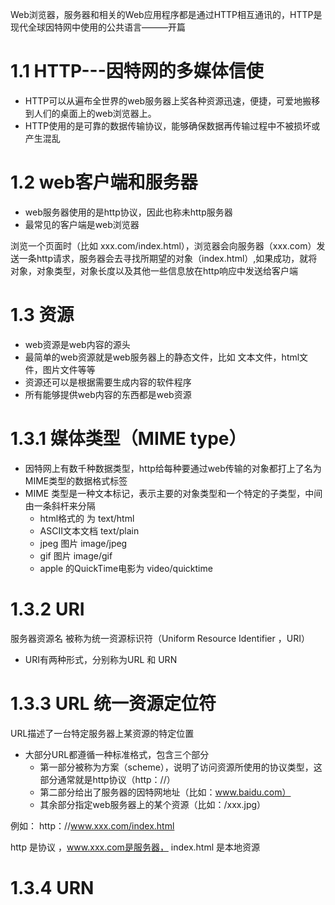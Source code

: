Web浏览器，服务器和相关的Web应用程序都是通过HTTP相互通讯的，HTTP是现代全球因特网中使用的公共语言———开篇

# 1.1 HTTP---因特网的多媒体信使
- HTTP可以从遍布全世界的web服务器上奖各种资源迅速，便捷，可爱地搬移到人们的桌面上的web浏览器上。
- HTTP使用的是可靠的数据传输协议，能够确保数据再传输过程中不被损坏或产生混乱

# 1.2 web客户端和服务器
- web服务器使用的是http协议，因此也称未http服务器
- 最常见的客户端是web浏览器

浏览一个页面时（比如 xxx.com/index.html），浏览器会向服务器（xxx.com）发送一条http请求，服务器会去寻找所期望的对象（index.html）,如果成功，就将对象，对象类型，对象长度以及其他一些信息放在http响应中发送给客户端

# 1.3 资源
- web资源是web内容的源头
- 最简单的web资源就是web服务器上的静态文件，比如 文本文件，html文件，图片文件等等
- 资源还可以是根据需要生成内容的软件程序
- 所有能够提供web内容的东西都是web资源

# 1.3.1 媒体类型（MIME type）
- 因特网上有数千种数据类型，http给每种要通过web传输的对象都打上了名为MIME类型的数据格式标签
- MIME 类型是一种文本标记，表示主要的对象类型和一个特定的子类型，中间由一条斜杆来分隔
  - html格式的 为 text/html
  - ASCII文本文档  text/plain 
  - jpeg 图片  image/jpeg
  - gif 图片 image/gif
  - apple 的QuickTime电影为 video/quicktime
  
# 1.3.2 URI
服务器资源名 被称为统一资源标识符（Uniform Resource  Identifier ，URI）
- URI有两种形式，分别称为URL 和 URN

# 1.3.3 URL 统一资源定位符
URL描述了一台特定服务器上某资源的特定位置

- 大部分URL都遵循一种标准格式，包含三个部分
    - 第一部分被称为方案（scheme），说明了访问资源所使用的协议类型，这部分通常就是http协议（http：//）
    - 第二部分给出了服务器的因特网地址（比如：www.baidu.com）
    - 其余部分指定web服务器上的某个资源（比如：/xxx.jpg）

例如：
http：//www.xxx.com/index.html

http 是协议 ，www.xxx.com是服务器， index.html 是本地资源

# 1.3.4 URN



  
